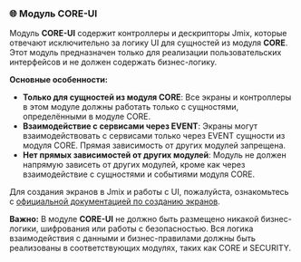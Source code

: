 ### 🌐 Модуль CORE-UI

Модуль **CORE-UI** содержит контроллеры и дескрипторы Jmix, которые отвечают исключительно за логику UI для сущностей из модуля **CORE**. Этот модуль предназначен только для реализации пользовательских интерфейсов и не должен содержать бизнес-логику.

**Основные особенности:**
- **Только для сущностей из модуля CORE**: Все экраны и контроллеры в этом модуле должны работать только с сущностями, определёнными в модуле CORE.
- **Взаимодействие с сервисами через EVENT**: Экраны могут взаимодействовать с сервисами только через EVENT сущности из модуля CORE. Прямая зависимость от других модулей запрещена.
- **Нет прямых зависимостей от других модулей**: Модуль не должен напрямую зависеть от других модулей, кроме как через взаимодействие с сущностями и событиями модуля CORE.

Для создания экранов в Jmix и работы с UI, пожалуйста, ознакомьтесь с [официальной документацией по созданию экранов](https://docs.jmix.ru/jmix/tutorial/ui-from-scratch.html).

**Важно:** В модуле **CORE-UI** не должно быть размещено никакой бизнес-логики, шифрования или работы с безопасностью. Вся логика взаимодействия с данными и бизнес-правилами должны быть реализованы в соответствующих модулях, таких как CORE и SECURITY.
